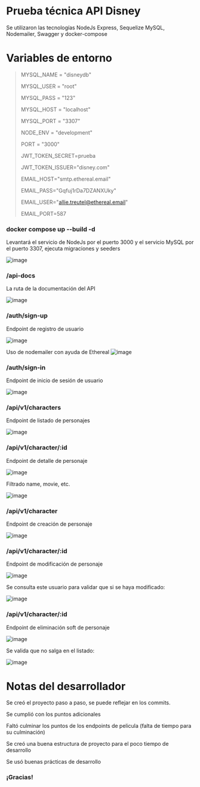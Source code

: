 # Prueba técnica API Disney
Se utilizaron las tecnologías NodeJs Express, Sequelize MySQL, Nodemailer, Swagger y docker-compose

# Variables de entorno

> MYSQL_NAME = "disneydb"
> 
> MYSQL_USER = "root"
> 
> MYSQL_PASS = "123"
> 
> MYSQL_HOST = "localhost"
> 
> MYSQL_PORT = "3307"
> 
> NODE_ENV = "development"
> 
> PORT = "3000"
> 
> JWT_TOKEN_SECRET=prueba
> 
> JWT_TOKEN_ISSUER="disney.com"
> 
> EMAIL_HOST="smtp.ethereal.email"
> 
> EMAIL_PASS="Gqfuj1rDa7DZANXUky"
> 
> EMAIL_USER="allie.treutel@ethereal.email"
> 
> EMAIL_PORT=587

### docker compose up --build -d
Levantará el servicio de NodeJs por el puerto 3000 y el servicio MySQL por el puerto 3307, ejecuta migraciones y seeders

![image](https://github.com/andressalro/disney/assets/40213377/265cbeb3-9e15-43b6-952a-855440c950a8)

### /api-docs
La ruta de la documentación del API

![image](https://github.com/andressalro/disney/assets/40213377/167cc4dd-be0f-4e05-9ce9-e8f044526904)

### /auth/sign-up
Endpoint de registro de usuario

![image](https://github.com/andressalro/disney/assets/40213377/395595c1-b9be-42a2-a9fb-ab707f844836)

Uso de nodemailer con ayuda de Ethereal
![image](https://github.com/andressalro/disney/assets/40213377/1b376fe0-9554-4782-9a65-0930202c4c73)



### /auth/sign-in
Endpoint de inicio de sesión de usuario

![image](https://github.com/andressalro/disney/assets/40213377/1e5eb61a-5dbc-4e81-bd65-5399f1cad7fa)

### /api/v1/characters

Endpoint de listado de personajes

![image](https://github.com/andressalro/disney/assets/40213377/d29c2fc7-45f9-45c4-8a28-e7138caa4e96)

### /api/v1/character/:id

Endpoint de detalle de personaje

![image](https://github.com/andressalro/disney/assets/40213377/c56adc7f-8c2c-49c2-bbc1-eabe83345067)

Filtrado name, movie, etc.

![image](https://github.com/andressalro/disney/assets/40213377/ea37a053-1afa-4a81-b877-012ccfec109f)


### /api/v1/character

Endpoint de creación de personaje

![image](https://github.com/andressalro/disney/assets/40213377/e82ab469-8184-458c-809c-4b41d593bdab)

### /api/v1/character/:id

Endpoint de modificación de personaje

![image](https://github.com/andressalro/disney/assets/40213377/c30e0136-ca9d-4f8c-ac63-c097c0318ca2)

Se consulta este usuario para validar que si se haya modificado:

![image](https://github.com/andressalro/disney/assets/40213377/f6a327f9-e780-4a90-8685-c3215b6c1616)


### /api/v1/character/:id

Endpoint de eliminación soft de personaje

![image](https://github.com/andressalro/disney/assets/40213377/42232831-8960-42a5-8de9-dd1d89a9b70c)


Se valida que no salga en el listado:

![image](https://github.com/andressalro/disney/assets/40213377/cb1dbad5-e789-4efe-b199-2796ce33363b)


# Notas del desarrollador

Se creó el proyecto paso a paso, se puede reflejar en los commits.

Se cumplió con los puntos adicionales

Faltó culminar los puntos de los endpoints de pelicula (falta de tiempo para su culminación)

Se creó una buena estructura de proyecto para el poco tiempo de desarrollo

Se usó buenas prácticas de desarrollo


### ¡Gracias!









